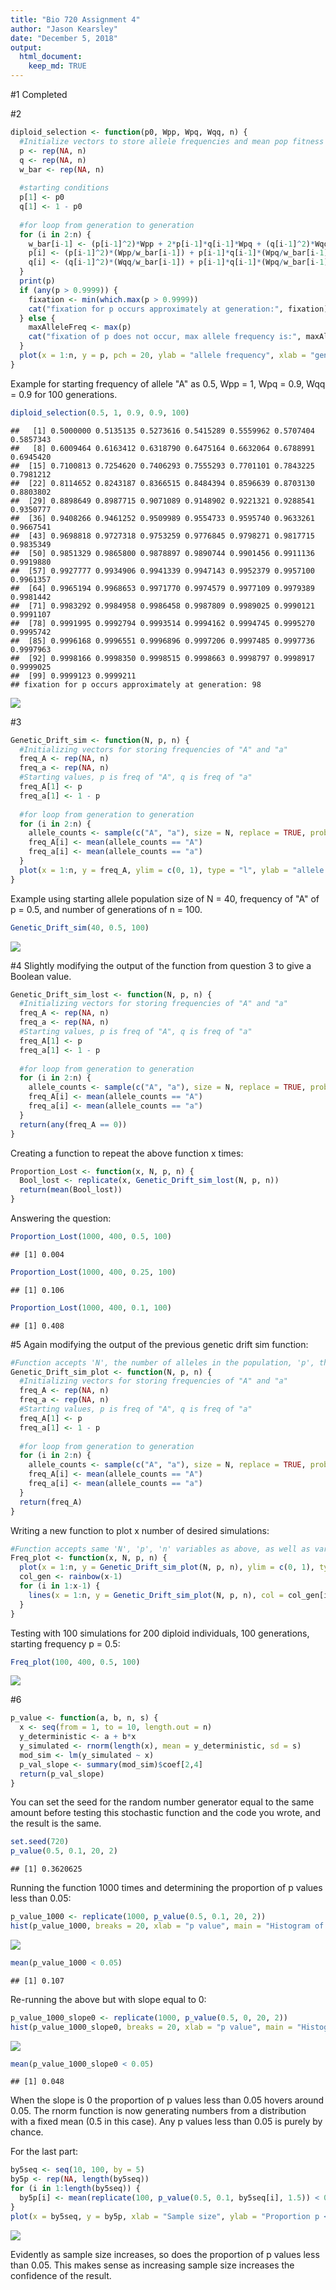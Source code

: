 ```yaml
---
title: "Bio 720 Assignment 4"
author: "Jason Kearsley"
date: "December 5, 2018"
output: 
  html_document:
    keep_md: TRUE
---
```

#1
Completed

#2

```r
diploid_selection <- function(p0, Wpp, Wpq, Wqq, n) {
  #Initialize vectors to store allele frequencies and mean pop fitness
  p <- rep(NA, n)
  q <- rep(NA, n)
  w_bar <- rep(NA, n)
  
  #starting conditions
  p[1] <- p0
  q[1] <- 1 - p0
 
  #for loop from generation to generation
  for (i in 2:n) {
    w_bar[i-1] <- (p[i-1]^2)*Wpp + 2*p[i-1]*q[i-1]*Wpq + (q[i-1]^2)*Wqq
    p[i] <- (p[i-1]^2)*(Wpp/w_bar[i-1]) + p[i-1]*q[i-1]*(Wpq/w_bar[i-1])
    q[i] <- (q[i-1]^2)*(Wqq/w_bar[i-1]) + p[i-1]*q[i-1]*(Wpq/w_bar[i-1])
  }
  print(p)
  if (any(p > 0.9999)) {
    fixation <- min(which.max(p > 0.9999))
    cat("fixation for p occurs approximately at generation:", fixation)
  } else {
    maxAlleleFreq <- max(p)
    cat("fixation of p does not occur, max allele frequency is:", maxAlleleFreq)
  }
  plot(x = 1:n, y = p, pch = 20, ylab = "allele frequency", xlab = "generation")
}
```

Example for starting frequency of allele "A" as 0.5, Wpp = 1, Wpq = 0.9, Wqq = 0.9 for 100 generations.

```r
diploid_selection(0.5, 1, 0.9, 0.9, 100)
```

```
##   [1] 0.5000000 0.5135135 0.5273616 0.5415289 0.5559962 0.5707404 0.5857343
##   [8] 0.6009464 0.6163412 0.6318790 0.6475164 0.6632064 0.6788991 0.6945420
##  [15] 0.7100813 0.7254620 0.7406293 0.7555293 0.7701101 0.7843225 0.7981212
##  [22] 0.8114652 0.8243187 0.8366515 0.8484394 0.8596639 0.8703130 0.8803802
##  [29] 0.8898649 0.8987715 0.9071089 0.9148902 0.9221321 0.9288541 0.9350777
##  [36] 0.9408266 0.9461252 0.9509989 0.9554733 0.9595740 0.9633261 0.9667541
##  [43] 0.9698818 0.9727318 0.9753259 0.9776845 0.9798271 0.9817715 0.9835349
##  [50] 0.9851329 0.9865800 0.9878897 0.9890744 0.9901456 0.9911136 0.9919880
##  [57] 0.9927777 0.9934906 0.9941339 0.9947143 0.9952379 0.9957100 0.9961357
##  [64] 0.9965194 0.9968653 0.9971770 0.9974579 0.9977109 0.9979389 0.9981442
##  [71] 0.9983292 0.9984958 0.9986458 0.9987809 0.9989025 0.9990121 0.9991107
##  [78] 0.9991995 0.9992794 0.9993514 0.9994162 0.9994745 0.9995270 0.9995742
##  [85] 0.9996168 0.9996551 0.9996896 0.9997206 0.9997485 0.9997736 0.9997963
##  [92] 0.9998166 0.9998350 0.9998515 0.9998663 0.9998797 0.9998917 0.9999025
##  [99] 0.9999123 0.9999211
## fixation for p occurs approximately at generation: 98
```

![](720_R_assignment_4_files/figure-html/unnamed-chunk-2-1.png)<!-- -->

#3

```r
Genetic_Drift_sim <- function(N, p, n) {
  #Initializing vectors for storing frequencies of "A" and "a"
  freq_A <- rep(NA, n)
  freq_a <- rep(NA, n)
  #Starting values, p is freq of "A", q is freq of "a"
  freq_A[1] <- p
  freq_a[1] <- 1 - p
  
  #for loop from generation to generation
  for (i in 2:n) {
    allele_counts <- sample(c("A", "a"), size = N, replace = TRUE, prob = c(freq_A[i-1], freq_a[i-1]))
    freq_A[i] <- mean(allele_counts == "A")
    freq_a[i] <- mean(allele_counts == "a")
  }
  plot(x = 1:n, y = freq_A, ylim = c(0, 1), type = "l", ylab = "allele A frequency", xlab = "generation")
}
```

Example using starting allele population size of N = 40, frequency of "A" of p = 0.5, and number of generations of n = 100.

```r
Genetic_Drift_sim(40, 0.5, 100)
```

![](720_R_assignment_4_files/figure-html/unnamed-chunk-4-1.png)<!-- -->

#4
Slightly modifying the output of the function from question 3 to give a Boolean value.

```r
Genetic_Drift_sim_lost <- function(N, p, n) {
  #Initializing vectors for storing frequencies of "A" and "a"
  freq_A <- rep(NA, n)
  freq_a <- rep(NA, n)
  #Starting values, p is freq of "A", q is freq of "a"
  freq_A[1] <- p
  freq_a[1] <- 1 - p
  
  #for loop from generation to generation
  for (i in 2:n) {
    allele_counts <- sample(c("A", "a"), size = N, replace = TRUE, prob = c(freq_A[i-1], freq_a[i-1]))
    freq_A[i] <- mean(allele_counts == "A")
    freq_a[i] <- mean(allele_counts == "a")
  }
  return(any(freq_A == 0))
}
```

Creating a function to repeat the above function x times:

```r
Proportion_Lost <- function(x, N, p, n) {
  Bool_lost <- replicate(x, Genetic_Drift_sim_lost(N, p, n))
  return(mean(Bool_lost))
}
```

Answering the question:

```r
Proportion_Lost(1000, 400, 0.5, 100)
```

```
## [1] 0.004
```

```r
Proportion_Lost(1000, 400, 0.25, 100)
```

```
## [1] 0.106
```

```r
Proportion_Lost(1000, 400, 0.1, 100)
```

```
## [1] 0.408
```

#5
Again modifying the output of the previous genetic drift sim function:

```r
#Function accepts 'N', the number of alleles in the population, 'p', the frequency of allele "A" in the population, and 'n', the desired number of generations.
Genetic_Drift_sim_plot <- function(N, p, n) {
  #Initializing vectors for storing frequencies of "A" and "a"
  freq_A <- rep(NA, n)
  freq_a <- rep(NA, n)
  #Starting values, p is freq of "A", q is freq of "a"
  freq_A[1] <- p
  freq_a[1] <- 1 - p
  
  #for loop from generation to generation
  for (i in 2:n) {
    allele_counts <- sample(c("A", "a"), size = N, replace = TRUE, prob = c(freq_A[i-1], freq_a[i-1]))
    freq_A[i] <- mean(allele_counts == "A")
    freq_a[i] <- mean(allele_counts == "a")
  }
  return(freq_A)
}
```

Writing a new function to plot x number of desired simulations:

```r
#Function accepts same 'N', 'p', 'n' variables as above, as well as variable 'x' denoting the desired number of simulations.
Freq_plot <- function(x, N, p, n) {
  plot(x = 1:n, y = Genetic_Drift_sim_plot(N, p, n), ylim = c(0, 1), type = "l", ylab = "allele A frequency", xlab = "generation", main = "The influence of genetic drift on allele frequencies")
  col_gen <- rainbow(x-1)
  for (i in 1:x-1) {
    lines(x = 1:n, y = Genetic_Drift_sim_plot(N, p, n), col = col_gen[i])
  }
}
```

Testing with 100 simulations for 200 diploid individuals, 100 generations, starting frequency p = 0.5:

```r
Freq_plot(100, 400, 0.5, 100)
```

![](720_R_assignment_4_files/figure-html/unnamed-chunk-10-1.png)<!-- -->

#6

```r
p_value <- function(a, b, n, s) {
  x <- seq(from = 1, to = 10, length.out = n)
  y_deterministic <- a + b*x
  y_simulated <- rnorm(length(x), mean = y_deterministic, sd = s)
  mod_sim <- lm(y_simulated ~ x)
  p_val_slope <- summary(mod_sim)$coef[2,4]
  return(p_val_slope)
}
```

You can set the seed for the random number generator equal to the same amount before testing this stochastic function and the code you wrote, and the result is the same.


```r
set.seed(720)
p_value(0.5, 0.1, 20, 2)
```

```
## [1] 0.3620625
```

Running the function 1000 times and determining the proportion of p values less than 0.05:

```r
p_value_1000 <- replicate(1000, p_value(0.5, 0.1, 20, 2))
hist(p_value_1000, breaks = 20, xlab = "p value", main = "Histogram of 1000 p value simulations")
```

![](720_R_assignment_4_files/figure-html/unnamed-chunk-13-1.png)<!-- -->

```r
mean(p_value_1000 < 0.05)
```

```
## [1] 0.107
```

Re-running the above but with slope equal to 0:

```r
p_value_1000_slope0 <- replicate(1000, p_value(0.5, 0, 20, 2))
hist(p_value_1000_slope0, breaks = 20, xlab = "p value", main = "Histogram of 1000 p value simulations")
```

![](720_R_assignment_4_files/figure-html/unnamed-chunk-14-1.png)<!-- -->

```r
mean(p_value_1000_slope0 < 0.05)
```

```
## [1] 0.048
```

When the slope is 0 the proportion of p values less than 0.05 hovers around 0.05. The rnorm function is now generating numbers from a distribution with a fixed mean (0.5 in this case). Any p values less than 0.05 is purely by chance.

For the last part:

```r
by5seq <- seq(10, 100, by = 5)
by5p <- rep(NA, length(by5seq))
for (i in 1:length(by5seq)) {
  by5p[i] <- mean(replicate(100, p_value(0.5, 0.1, by5seq[i], 1.5)) < 0.05)
}
plot(x = by5seq, y = by5p, xlab = "Sample size", ylab = "Proportion p < 0.05", pch = 20)
```

![](720_R_assignment_4_files/figure-html/unnamed-chunk-15-1.png)<!-- -->

Evidently as sample size increases, so does the proportion of p values less than 0.05. This makes sense as increasing sample size increases the confidence of the result.

